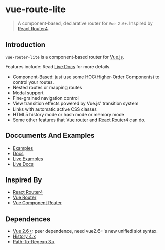 # vue-route-lite

> A component-based, declarative router for `Vue 2.6+`. Inspired by [React Router4](https://reacttraining.com/react-router/).

## Introduction

`vue-router-lite` is a component-based router for [Vue.js](http://vuejs.org/).  

Features include: Read [Live Docs](https://github.chenchangqin.com/vue-router-lite/docs/) for more details.

- Component-Based: just use some HOC(Higher-Order Components) to control your routes.
- Nested routes or mapping routes
- Modal support
- Fine-grained navigation control
- View transition effects powered by Vue.js' transition system
- Links with automatic active CSS classes
- HTML5 history mode or hash mode or memory mode
- Some other features that [Vue router](https://github.com/vuejs/vue-router) and [React Router4](https://reacttraining.com/react-router/) can do.

## Doccuments And Examples

- [Examples](../examples/)
- [Docs](../docs/)
- [Live Examples](https://github.chenchangqin.com/vue-router-lite/examples/)
- [Live Docs](https://github.chenchangqin.com/vue-router-lite/docs/)

## Inspired By

- [React Router4](https://reacttraining.com/react-router/)
- [Vue Router](https://github.com/vuejs/vue-router)
- [Vue Component Router](https://github.com/blocka/vue-component-router)

## Dependences

- [Vue 2.6+](https://vuejs.org/): peer dependence, need vue2.6+'s new unified slot syntax.
- [History 4.x](https://github.com/ReactTraining/history)
- [Path-To-Regexp 3.x](https://github.com/pillarjs/path-to-regexp)